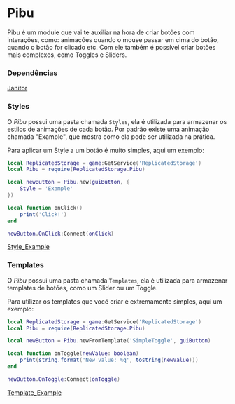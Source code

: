 



# Pibu
Pibu é um module que vai te auxiliar na hora de criar botões com interações, como: animações quando o mouse passar em cima do botão, quando o botão for clicado etc. Com ele também é possível criar botões mais complexos, como Toggles e Sliders.

### Dependências
[Janitor](https://github.com/howmanysmall/Janitor)

### Styles
O _Pibu_ possui uma pasta chamada `Styles`, ela é utilizada para armazenar os estilos de animações de cada botão. Por padrão existe uma animação chamada "Example", que mostra como ela pode ser utilizada na prática.

Para aplicar um Style a um botão é muito simples, aqui um exemplo:
```lua
local ReplicatedStorage = game:GetService('ReplicatedStorage')
local Pibu = require(ReplicatedStorage.Pibu)

local newButton = Pibu.new(guiButton, {
	Style = 'Example'
})

local function onClick() 
	print('Click!') 
end

newButton.OnClick:Connect(onClick)
```

[Style_Example](https://user-images.githubusercontent.com/33396883/123145725-82ee2d80-d433-11eb-8756-72d07aedb783.mp4)

### Templates
O _Pibu_ possui uma pasta chamada `Templates`, ela é utilizada para armazenar templates de botões, como um Slider ou um Toggle.

Para utilizar os templates que você criar é extremamente simples, aqui um exemplo:
```lua
local ReplicatedStorage = game:GetService('ReplicatedStorage')
local Pibu = require(ReplicatedStorage.Pibu)

local newButton = Pibu.newFromTemplate('SimpleToggle', guiButton)

local function onToggle(newValue: boolean) 
	print(string.format('New value: %q', tostring(newValue)))
end

newButton.OnToggle:Connect(onToggle)
```

[Template_Example](https://user-images.githubusercontent.com/33396883/123145756-897ca500-d433-11eb-9864-5ff8def38608.mp4)
